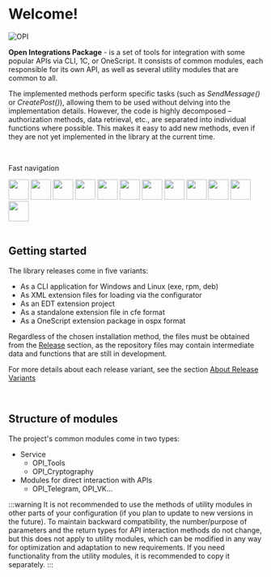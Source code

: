 ﻿---
id: Start
sidebar_class_name: NachaloRaboty
---

# Welcome!

![OPI](../../static/img/logo_long.png)

**Open Integrations Package** - is a set of tools for integration with some popular APIs via CLI, 1C, or OneScript. It consists of common modules, each responsible for its own API, as well as several utility modules that are common to all. 

The implemented methods perform specific tasks (such as *SendMessage()* or *CreatePost()*), allowing them to be used without delving into the implementation details. However, the code is highly decomposed – authorization methods, data retrieval, etc., are separated into individual functions where possible. This makes it easy to add new methods, even if they are not yet implemented in the library at the current time.

<br/>

Fast navigation
 <div>
 <a href="https://en.openintegrations.dev/docs/Telegram/"><img src="../../static/img/APIs/Telegram.png" width="40"/></a>
 <a href="https://en.openintegrations.dev/docs/VK/"><img src="../../static/img/APIs/VK.png" width="40"/></a>
 <a href="https://en.openintegrations.dev/docs/Viber/"><img src="../../static/img/APIs/Viber.png" width="40"/></a>
 <a href="https://en.openintegrations.dev/docs/Twitter/"><img src="../../static/img/APIs/Twitter.png" width="40"/></a>
 <a href="https://en.openintegrations.dev/docs/Notion/"><img src="../../static/img/APIs/Notion.png" width="40"/></a>
 <a href="https://en.openintegrations.dev/docs/Yandex_Disk/"><img src="../../static/img/APIs/YandexDisk.png" width="40"/></a>
 <a href="https://en.openintegrations.dev/docs/Google_Calendar/"><img src="../../static/img/APIs/GoogleCalendar.png" width="40"/></a>
 <a href="https://en.openintegrations.dev/docs/Google_Drive/"><img src="../../static/img/APIs/GoogleDrive.png" width="40"/></a>
 <a href="https://en.openintegrations.dev/docs/Google_Sheets/"><img src="../../static/img/APIs/GoogleSheets.png" width="40"/></a>
 <a href="https://en.openintegrations.dev/docs/Slack/"><img src="../../static/img/APIs/Slack.png" width="40"/></a>
 <a href="https://en.openintegrations.dev/docs/Airtable/"><img src="../../static/img/APIs/Airtable.png?6" width="40"/></a>
 <a href="https://en.openintegrations.dev/docs/Dropbox/"><img src="../../static/img/APIs/Dropbox.png?6" width="40"/></a>
</div> 

<br/>

## Getting started

The library releases come in five variants: 

- As a CLI application for Windows and Linux (exe, rpm, deb)
- As XML extension files for loading via the configurator
- As an EDT extension project
- As a standalone extension file in cfe format
- As a OneScript extension package in ospx format

Regardless of the chosen installation method, the files must be obtained from the [Release](https://github.com/Bayselonarrend/OpenIntegrations/releases) section, as the repository files may contain intermediate data and functions that are still in development. 

For more details about each release variant, see the section [About Release Variants](/docs/Start/Release-variants)

<br/>

## Structure of modules

The project's common modules come in two types: 

- Service 
	- OPI_Tools
	- OPI_Cryptography
- Modules for direct interaction with APIs
	- OPI_Telegram, OPI_VK...
	
:::warning
It is not recommended to use the methods of utility modules in other parts of your configuration (if you plan to update to new versions in the future). To maintain backward compatibility, the number/purpose of parameters and the return types for API interaction methods do not change, but this does not apply to utility modules, which can be modified in any way for optimization and adaptation to new requirements. If you need functionality from the utility modules, it is recommended to copy it separately.
:::
